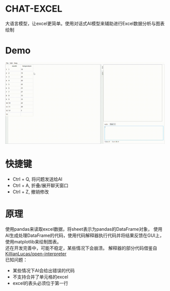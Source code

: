 # CHAT-EXCEL
大语言模型，让excel更简单。使用对话式AI模型来辅助进行Excel数据分析与图表绘制

# Demo
![demo1](assets/demo1.gif)

# 快捷键
+ Ctrl + Q, 将问题发送给AI
+ Ctrl + A, 折叠/展开聊天窗口
+ Ctrl + Z, 撤销修改

# 原理
使用pandas来读取excel数据，将sheet表示为pandas的DataFrame对象，
使用AI生成处理DataFrame的代码，使用代码解释器执行代码并将结果反馈在GUI上，使用matplotlib来绘制图表。    
还在开发完善中，可能不稳定，某些情况下会崩溃。
解释器的部分代码借鉴自[KillianLucas/open-interpreter](https://github.com/KillianLucas/open-interpreter/tree/main)    
已知问题：
+ 某些情况下AI会给出错误的代码
+ 不支持合并了单元格的excel
+ excel的表头必须位于第一行